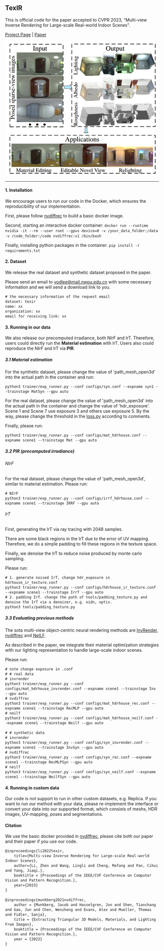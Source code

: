 ## TexIR

This is official code for the paper accepted to CVPR 2023, "Multi-view Inverse Rendering for Large-scale Real-world Indoor Scenes".

[Project Page](http://yodlee.top/TexIR/) | [Paper](https://arxiv.org/abs/2211.10206)

![](./examples/fig1.png)

----

#### 1. Installation

We encourage users to run our code in the Docker, which ensures the reproducibility of our implementation.

First, please follow [nvdiffrec](https://github.com/NVlabs/nvdiffrec#server-usage-through-docker) to build a basic docker image.

Second, starting an interactive docker container: `docker run --runtime nvidia -it --rm --user root --gpus device=0 -v /your_data_folder:/data -v /code_folder:/code nvdiffrec:v1 /bin/bash `

Finally, installing python packages in the container. `pip install -r requirements.txt`

#### 2. Dataset

We release the real dataset and synthetic dataset proposed in the paper. 

Please send an email to yodlee@mail.nwpu.edu.cn with some necessary information and we will send a download link to you. 

```
# the necessary information of the request email
dataset: texir
name: xx
organization: xx
email for receiving link: xx
```

#### 3. Running in our data

We also release our precomputed irradiance, both NIrF and IrT.  Therefore, users could directly run the **Material estimation** with IrT. Users also could reproduce the NIrF and IrT via **PIR**.

##### 3.1 Material estimation

For the synthetic dataset, please change the value of 'path_mesh_open3d' into the actual path in the container and run:

```
python3 trainer/exp_runner.py --conf configs/syn.conf --expname syn1 --trainstage MatSyn --gpu auto
```

For the real dataset, please change the value of 'path_mesh_open3d' into the actual path in the container and change the value of 'hdr_exposure'.  Scene 1 and Scene 7 use exposure 3 and others use exposure 5. By the way, please change the threshold in the [loss.py]() according to comments.

Finally, please run:

```
python3 trainer/exp_runner.py --conf configs/mat_hdrhouse.conf --expname scene1 --trainstage Mat --gpu auto
```

##### 3.2 PIR (precomputed irradiance)

###### NIrF

For the real dataset, please change the value of 'path_mesh_open3d', similar to material estimation. Please run:

```
# NIrF
python3 trainer/exp_runner.py --conf configs/irrf_hdrhouse.conf --expname scene1 --trainstage IRRF --gpu auto
```

###### IrT

First, generating the IrT via ray tracing with 2048 samples.

There are some black regions in the IrT due to the error of UV mapping. Therefore, we do a simple padding to fill these regions in the texture space. 

Finally, we denoise the IrT to reduce noise produced by monte carlo sampling.

Please run:

```
# 1. generate noised IrT, change hdr_exposure in hdrhouse_ir_texture.conf
python3 trainer/exp_runner.py --conf configs/hdrhouse_ir_texture.conf --expname scene1 --trainstage IrrT --gpu auto
# 2. padding IrT. change the path of tools/padding_texture.py and denoise the IrT via a denoiser, e.g. oidn, optix.
python3 tools/padding_texture.py
```

##### 3.3 Evaluating previous methods

The sota multi-view object-centric neural rendering methods are [InvRender](https://github.com/zju3dv/invrender), [nvdiffrec](https://github.com/NVlabs/nvdiffrec) and [NeILF](https://github.com/apple/ml-neilf).

As described in the paper, we integrate their material optimization strategies with our lighting representation to handle large-scale indoor scenes.

Please run:

```
# note change exposure in .conf
# # real data
# invrender
python3 trainer/exp_runner.py --conf configs/mat_hdrhouse_invrender.conf --expname scene1 --trainstage Inv --gpu auto
# nvdiffrec
python3 trainer/exp_runner.py --conf configs/mat_hdrhouse_rec.conf --expname scene1 --trainstage RecMLP --gpu auto
# neilf
python3 trainer/exp_runner.py --conf configs/mat_hdrhouse_neilf.conf --expname scene1 --trainstage Neilf --gpu auto

# # synthetic data
# invrender
python3 trainer/exp_runner.py --conf configs/syn_invrender.conf --expname scene1 --trainstage InvSyn --gpu auto
# nvdiffrec
python3 trainer/exp_runner.py --conf configs/syn_rec.conf --expname scene1 --trainstage RecMLPSyn --gpu auto
# neilf
python3 trainer/exp_runner.py --conf configs/syn_neilf.conf --expname scene1 --trainstage NeilfSyn --gpu auto
```

#### 4. Running in custom data

Our code is not support to run in other custom datasets, e.g. Replica. If you want to run our method with your data, please re-implement the interface or convert your data into our supported format, which consists of meshs, HDR images, UV-mapping, poses and segmentations.

#### Citation

We use the basic docker provided in [nvdiffrec](https://github.com/NVlabs/nvdiffrec), please cite both our paper and their paper if you use our code.

```
@inproceedings{li2022texir,
    title={Multi-view Inverse Rendering for Large-scale Real-world Indoor Scenes},
    author={Li, Zhen and Wang, Lingli and Cheng, Mofang and Pan, Cihui and Yang, Jiaqi.},
    booktitle = {Proceedings of the IEEE/CVF Conference on Computer Vision and Pattern Recognition.}, 
    year={2023}
}

@inproceedings{munkberg2021nvdiffrec,
    author = {Munkberg, Jacob and Hasselgren, Jon and Shen, Tianchang and Gao, Jun and Chen, Wenzheng and Evans, Alex and Mueller, Thomas and Fidler, Sanja},
    title = {Extracting Triangular 3D Models, Materials, and Lighting From Images},
    booktitle = {Proceedings of the IEEE/CVF Conference on Computer Vision and Pattern Recognition.},
    year = {2022}
}
```





